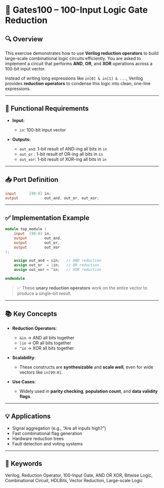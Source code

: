 # 🔌 Gates100 – 100-Input Logic Gate Reduction

## 🔍 Overview

This exercise demonstrates how to use **Verilog reduction operators** to build large-scale combinational logic circuits efficiently. You are asked to implement a circuit that performs **AND**, **OR**, and **XOR** operations across a 100-bit input vector.

Instead of writing long expressions like `in[0] & in[1] & ...`, Verilog provides **reduction operators** to condense this logic into clean, one-line expressions.

---

## 📐 Functional Requirements

- **Input:**  
  - `in`: 100-bit input vector

- **Outputs:**  
  - `out_and`: 1-bit result of AND-ing all bits in `in`  
  - `out_or` : 1-bit result of OR-ing all bits in `in`  
  - `out_xor`: 1-bit result of XOR-ing all bits in `in`

---

## 📥 Port Definition

```verilog
input      [99:0] in;
output            out_and, out_or, out_xor;
```

---

## ✅ Implementation Example

```verilog
module top_module (
    input  [99:0] in,
    output        out_and,
    output        out_or,
    output        out_xor
);

    assign out_and = &in;   // AND reduction
    assign out_or  = |in;   // OR reduction
    assign out_xor = ^in;   // XOR reduction

endmodule
```

> ✅ These **unary reduction operators** work on the entire vector to produce a single-bit result.

---

## 📚 Key Concepts

- **Reduction Operators**:
  - `&in`  → AND all bits together
  - `|in`  → OR all bits together
  - `^in`  → XOR all bits together

- **Scalability**:
  - These constructs are **synthesizable** and **scale well**, even for wide vectors like `in[99:0]`.

- **Use Cases**:
  - Widely used in **parity checking**, **population count**, and **data validity flags**.

---

## 💡 Applications

- Signal aggregation (e.g., “Are all inputs high?”)  
- Fast combinational flag generation  
- Hardware reduction trees  
- Fault detection and voting systems

---

## 🔑 Keywords

Verilog, Reduction Operator, 100-Input Gate, AND OR XOR, Bitwise Logic, Combinational Circuit, HDLBits, Vector Reduction, Large-scale Logic
